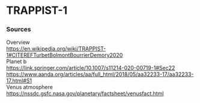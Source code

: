 # TRAPPIST-1

### Sources
Overview  
https://en.wikipedia.org/wiki/TRAPPIST-1#CITEREFTurbetBolmontBourrierDemory2020  
Planet b  
https://link.springer.com/article/10.1007/s11214-020-00719-1#Sec22  
https://www.aanda.org/articles/aa/full_html/2018/05/aa32233-17/aa32233-17.html#S1  
Venus atmosphere  
https://nssdc.gsfc.nasa.gov/planetary/factsheet/venusfact.html  